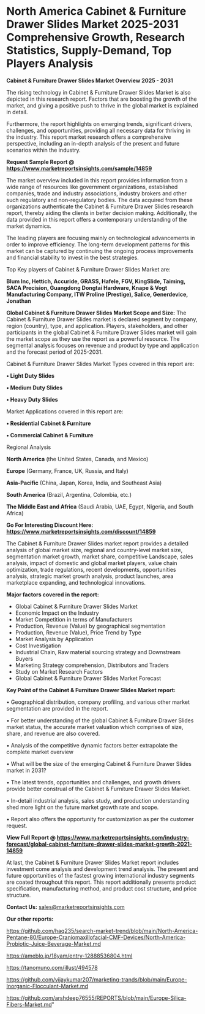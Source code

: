  # North America Cabinet & Furniture Drawer Slides Market 2025-2031 Comprehensive Growth, Research Statistics, Supply-Demand,  Top Players Analysis

<Strong> Cabinet & Furniture Drawer Slides Market Overview 2025 - 2031</strong>

The rising technology in Cabinet & Furniture Drawer Slides Market is also depicted in this research report. Factors that are boosting the growth of the market, and giving a positive push to thrive in the global market is explained in detail.

Furthermore, the report highlights on emerging trends, significant drivers, challenges, and opportunities, providing all necessary data for thriving in the industry. This report market research offers a comprehensive perspective, including an in-depth analysis of the present and future scenarios within the industry.

<strong>Request Sample Report @ <a href=https://www.marketreportsinsights.com/sample/14859>https://www.marketreportsinsights.com/sample/14859</a></strong>

The market overview included in this report provides information from a wide range of resources like government organizations, established companies, trade and industry associations, industry brokers and other such regulatory and non-regulatory bodies. The data acquired from these organizations authenticate the Cabinet & Furniture Drawer Slides research report, thereby aiding the clients in better decision making. Additionally, the data provided in this report offers a contemporary understanding of the market dynamics.

The leading players are focusing mainly on technological advancements in order to improve efficiency. The long-term development patterns for this market can be captured by continuing the ongoing process improvements and financial stability to invest in the best strategies.

Top Key players of Cabinet & Furniture Drawer Slides Market are:

<strong>Blum Inc, Hettich, Accuride, GRASS, Hafele, FGV, KingSlide, Taiming, SACA Precision, Guangdong Dongtai Hardware, Knape & Vogt Manufacturing Company, ITW Proline (Prestige), Salice, Generdevice, Jonathan</strong>

<strong><b>Global Cabinet & Furniture Drawer Slides Market Scope and Size:</b></strong>
The Cabinet & Furniture Drawer Slides market is declared segment by company, region (country), type, and application. Players, stakeholders, and other participants in the global Cabinet & Furniture Drawer Slides market will gain the market scope as they use the report as a powerful resource. The segmental analysis focuses on revenue and product by type and application and the forecast period of 2025-2031.

Cabinet & Furniture Drawer Slides Market Types covered in this report are:

<strong>• Light Duty Slides

• Medium Duty Slides

• Heavy Duty Slides</strong>

Market Applications covered in this report are:

<strong>• Residential Cabinet & Furniture

• Commercial Cabinet & Furniture</strong> 

Regional Analysis

<strong>North America</strong> (the United States, Canada, and Mexico)

<strong>Europe</strong> (Germany, France, UK, Russia, and Italy)

<strong>Asia-Pacific</strong> (China, Japan, Korea, India, and Southeast Asia)

<strong>South America</strong> (Brazil, Argentina, Colombia, etc.)

<strong>The Middle East and Africa</strong> (Saudi Arabia, UAE, Egypt, Nigeria, and South Africa)

<strong>Go For Interesting Discount Here: <a href=https://www.marketreportsinsights.com/discount/14859>https://www.marketreportsinsights.com/discount/14859</a></strong>

The Cabinet & Furniture Drawer Slides market report provides a detailed analysis of global market size, regional and country-level market size, segmentation market growth, market share, competitive Landscape, sales analysis, impact of domestic and global market players, value chain optimization, trade regulations, recent developments, opportunities analysis, strategic market growth analysis, product launches, area marketplace expanding, and technological innovations.

<strong><b>Major factors covered in the report:</b></strong>
<ul>
  <li>Global Cabinet & Furniture Drawer Slides Market </li>
  <li>Economic Impact on the Industry</li>
  <li>Market Competition in terms of Manufacturers</li>
  <li>Production, Revenue (Value) by geographical segmentation</li>
  <li>Production, Revenue (Value), Price Trend by Type</li>
  <li>Market Analysis by Application</li>
  <li>Cost Investigation</li>
  <li>Industrial Chain, Raw material sourcing strategy and Downstream Buyers</li>
  <li>Marketing Strategy comprehension, Distributors and Traders</li>
  <li>Study on Market Research Factors</li>
  <li>Global Cabinet & Furniture Drawer Slides Market Forecast</li>
</ul>

<strong><b>Key Point of the Cabinet & Furniture Drawer Slides Market report:</b></strong>

• Geographical distribution, company profiling, and various other market segmentation are provided in the report.

• For better understanding of the global Cabinet & Furniture Drawer Slides market status, the accurate market valuation which comprises of size, share, and revenue are also covered.

• Analysis of the competitive dynamic factors better extrapolate the complete market overview

• What will be the size of the emerging Cabinet & Furniture Drawer Slides market in 2031?

• The latest trends, opportunities and challenges, and growth drivers provide better construal of the Cabinet & Furniture Drawer Slides Market.

• In-detail industrial analysis, sales study, and production understanding shed more light on the future market growth rate and scope.

• Report also offers the opportunity for customization as per the customer request.

<strong><b>View Full Report @ <a href=https://www.marketreportsinsights.com/industry-forecast/global-cabinet-furniture-drawer-slides-market-growth-2021-14859>https://www.marketreportsinsights.com/industry-forecast/global-cabinet-furniture-drawer-slides-market-growth-2021-14859</a></b></strong>


At last, the Cabinet & Furniture Drawer Slides Market report includes investment come analysis and development trend analysis. The present and future opportunities of the fastest growing international industry segments are coated throughout this report. This report additionally presents product specification, manufacturing method, and product cost structure, and price structure.

<strong>Contact Us:</strong>
sales@marketreportsinsights.com

<strong>Our other reports:</strong>

<a href=https://github.com/haq235/search-market-trend/blob/main/North-America-Pentane-80/Europe-Craniomaxillofacial-CMF-Devices/North-America-Probiotic-Juice-Beverage-Market.md>https://github.com/haq235/search-market-trend/blob/main/North-America-Pentane-80/Europe-Craniomaxillofacial-CMF-Devices/North-America-Probiotic-Juice-Beverage-Market.md</a>

<a href=https://ameblo.jp/18yam/entry-12888536804.html>https://ameblo.jp/18yam/entry-12888536804.html</a>

<a href=https://tanomuno.com/illust/494578>https://tanomuno.com/illust/494578</a>

<a href=https://github.com/vijaykumar207/marketing-trands/blob/main/Europe-Inorganic-Flocculant-Market.md>https://github.com/vijaykumar207/marketing-trands/blob/main/Europe-Inorganic-Flocculant-Market.md</a>

<a href=https://github.com/arshdeep76555/REPORTS/blob/main/Europe-Silica-Fibers-Market.md>https://github.com/arshdeep76555/REPORTS/blob/main/Europe-Silica-Fibers-Market.md</a>"
